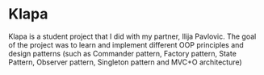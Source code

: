 # Klapa 
Klapa is a student project that I did with my partner, Ilija Pavlovic. 
The goal of the project was to learn and implement different OOP principles and design patterns (such as Commander pattern, Factory pattern, State Pattern, Observer pattern, Singleton pattern and MVC+O architecture)
